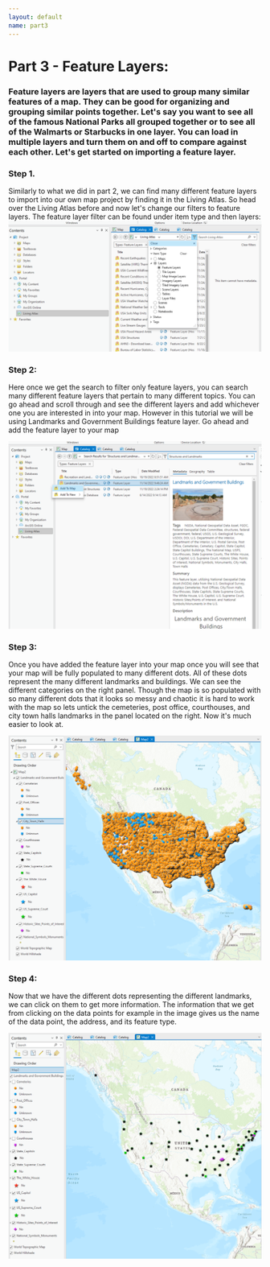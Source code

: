 ```yaml
---
layout: default
name: part3
---
```

# Part 3 - Feature Layers: 
### Feature layers are layers that are used to group many similar features of a map. They can be good for organizing and grouping similar points together. Let's say you want to see all of the famous National Parks all grouped together or to see all of the Walmarts or Starbucks in one layer. You can load in multiple layers and turn them on and off to compare against each other. Let's get started on importing a feature layer.


### Step 1.
Similarly to what we did in part 2, we can find many different feature layers to import into our
own map project by finding it in the Living Atlas. So head over the Living Atlas before and now
let's change our filters to feature layers. The feature layer filter can be found under item type
and then layers:
![](images/part3/1.png)

### Step 2:
Here once we get the search to filter only feature layers, you can search many different feature
layers that pertain to many different topics. You can go ahead and scroll through and see the
different layers and add whichever one you are interested in into your map. However in this
tutorial we will be using Landmarks and Government Buildings feature layer. Go ahead and add
the feature layer to your map

![](images/part3/2.png)

### Step 3:
Once you have added the feature layer into your map once you will see that your map will be
fully populated to many different dots. All of these dots represent the many different landmarks
and buildings. We can see the different categories on the right panel. Though the map is so
populated with so many different dots that it looks so messy and chaotic it is hard to work with
the map so lets untick the cemeteries, post office, courthouses, and city town halls landmarks in
the panel located on the right. Now it's much easier to look at.

![](images/part3/3.png)

### Step 4:
Now that we have the different dots representing the different landmarks, we can click on them
to get more information. The information that we get from clicking on the data points for example
in the image gives us the name of the data point, the address, and its feature type.

![](images/part3/4.png)
